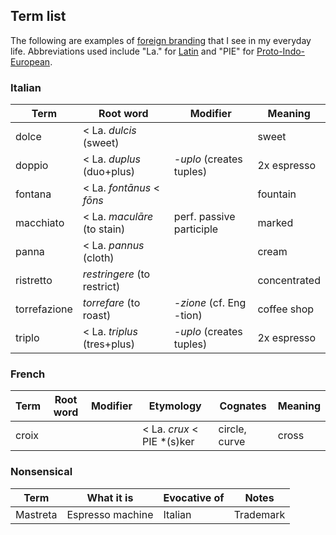 ## Term list
The following are examples of [foreign branding](https://www.sas.upenn.edu/~haroldfs/popcult/handouts/adverts/forbrand.html) that I see in my everyday life. Abbreviations used include "La." for [Latin](https://en.wikipedia.org/wiki/Latin) and "PIE" for [Proto-Indo-European](https://en.wikipedia.org/wiki/Proto-Indo-European_language).

### Italian

| Term          | Root word                   | Modifier                 |  Meaning     |
| ------------- | --------------------------- | ------------------------ | ------------ |
| dolce         | < La. *dulcis* (sweet)      |                          | sweet        |
| doppio        | < La. *duplus* (duo+plus)   | *-uplo* (creates tuples) | 2x espresso  |
| fontana       | < La. *fontānus* < *fōns*   |                          | fountain     |
| macchiato     | < La. *maculāre* (to stain) | perf. passive participle | marked       |
| panna         | < La. *pannus* (cloth)      |                          | cream        |
| ristretto     | *restringere* (to restrict) |                          | concentrated |
| torrefazione  | *torrefare* (to roast)      | *-zione* (cf. Eng -tion) | coffee shop  |
| triplo        | < La. *triplus* (tres+plus) | *-uplo* (creates tuples) | 2x espresso  |


### French


| Term          | Root word | Modifier | Etymology                   | Cognates      | Meaning  |
| ------------- | --------- | -------- | --------------------------  | ------------  | -------- |
| croix         |           |          | < La. *crux* < PIE \*(s)ker | circle, curve | cross    |

### Nonsensical

| Term          | What it is       | Evocative of  | Notes                |
| ------------- | ---------------- | ------------- | -------------------- |
| Mastreta      | Espresso machine | Italian       | Trademark            |
